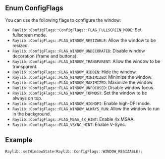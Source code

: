 ## Enum ConfigFlags

You can use the following flags to configure the window:

- `Raylib::ConfigFlags::ConfigFlags::FLAG_FULLSCREEN_MODE`: Set fullscreen mode.
- `Raylib::ConfigFlags::FLAG_WINDOW_RESIZABLE`: Allow the window to be resized.
- `Raylib::ConfigFlags::FLAG_WINDOW_UNDECORATED`: Disable window decoration (frame and buttons).
- `Raylib::ConfigFlags::FLAG_WINDOW_TRANSPARENT`: Allow the window to be transparent.
- `Raylib::ConfigFlags::FLAG_WINDOW_HIDDEN`: Hide the window.
- `Raylib::ConfigFlags::FLAG_WINDOW_MINIMIZED`: Minimize the window.
- `Raylib::ConfigFlags::FLAG_WINDOW_MAXIMIZED`: Maximize the window.
- `Raylib::ConfigFlags::FLAG_WINDOW_UNFOCUSED`: Disable window focus.
- `Raylib::ConfigFlags::FLAG_WINDOW_TOPMOST`: Set the window to be always on top.
- `Raylib::ConfigFlags::FLAG_WINDOW_HIGHDPI`: Enable high-DPI mode.
- `Raylib::ConfigFlags::FLAG_WINDOW_ALWAYS_RUN`: Allow the window to run in the background.
- `Raylib::ConfigFlags::FLAG_MSAA_4X_HINT`: Enable 4x MSAA.
- `Raylib::ConfigFlags::FLAG_VSYNC_HINT`: Enable V-Sync.

## Example

```cpp
Raylib::setWindowState(Raylib::ConfigFlags::WINDOW_RESIZABLE);
```
